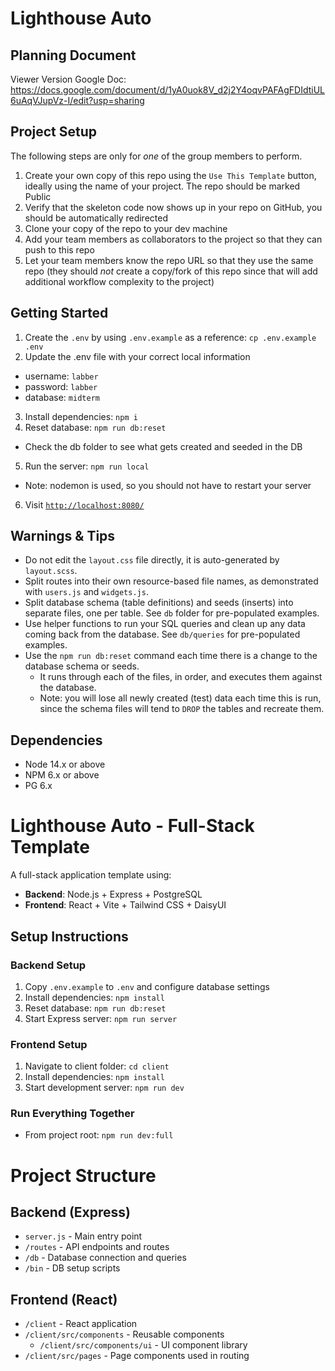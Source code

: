 # Lighthouse Auto

## Planning Document

Viewer Version Google Doc: https://docs.google.com/document/d/1yA0uok8V_d2j2Y4oqvPAFAgFDIdtiUL6uAqVJupVz-I/edit?usp=sharing

## Project Setup

The following steps are only for _one_ of the group members to perform.

1. Create your own copy of this repo using the `Use This Template` button, ideally using the name of your project. The repo should be marked Public
2. Verify that the skeleton code now shows up in your repo on GitHub, you should be automatically redirected
3. Clone your copy of the repo to your dev machine
4. Add your team members as collaborators to the project so that they can push to this repo
5. Let your team members know the repo URL so that they use the same repo (they should _not_ create a copy/fork of this repo since that will add additional workflow complexity to the project)

## Getting Started

1. Create the `.env` by using `.env.example` as a reference: `cp .env.example .env`
2. Update the .env file with your correct local information

- username: `labber`
- password: `labber`
- database: `midterm`

3. Install dependencies: `npm i`
4. Reset database: `npm run db:reset`

- Check the db folder to see what gets created and seeded in the DB

5. Run the server: `npm run local`

- Note: nodemon is used, so you should not have to restart your server

6. Visit [`http://localhost:8080/`](http://localhost:8080/)

## Warnings & Tips

- Do not edit the `layout.css` file directly, it is auto-generated by `layout.scss`.
- Split routes into their own resource-based file names, as demonstrated with `users.js` and `widgets.js`.
- Split database schema (table definitions) and seeds (inserts) into separate files, one per table. See `db` folder for pre-populated examples.
- Use helper functions to run your SQL queries and clean up any data coming back from the database. See `db/queries` for pre-populated examples.
- Use the `npm run db:reset` command each time there is a change to the database schema or seeds.
  - It runs through each of the files, in order, and executes them against the database.
  - Note: you will lose all newly created (test) data each time this is run, since the schema files will tend to `DROP` the tables and recreate them.

## Dependencies

- Node 14.x or above
- NPM 6.x or above
- PG 6.x

# Lighthouse Auto - Full-Stack Template

A full-stack application template using:

- **Backend**: Node.js + Express + PostgreSQL
- **Frontend**: React + Vite + Tailwind CSS + DaisyUI

## Setup Instructions

### Backend Setup

1. Copy `.env.example` to `.env` and configure database settings
2. Install dependencies: `npm install`
3. Reset database: `npm run db:reset`
4. Start Express server: `npm run server`

### Frontend Setup

1. Navigate to client folder: `cd client`
2. Install dependencies: `npm install`
3. Start development server: `npm run dev`

### Run Everything Together

- From project root: `npm run dev:full`

# Project Structure

## Backend (Express)

- `server.js` - Main entry point
- `/routes` - API endpoints and routes
- `/db` - Database connection and queries
- `/bin` - DB setup scripts

## Frontend (React)

- `/client` - React application
- `/client/src/components` - Reusable components
  - `/client/src/components/ui` - UI component library
- `/client/src/pages` - Page components used in routing
